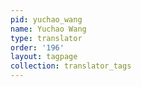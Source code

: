 ```yaml
---
pid: yuchao_wang
name: Yuchao Wang
type: translator
order: '196'
layout: tagpage
collection: translator_tags
---
```

